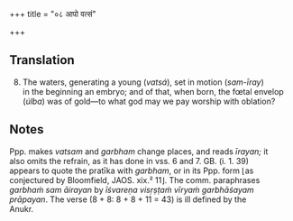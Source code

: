 +++
title = "०८ आपो वत्सं"

+++
## Translation
8. The waters, generating a young (*vatsá*), set in motion (*sam-īray*)  
in the beginning an embryo; and of that, when born, the fœtal envelop  
(*úlba*) was of gold—to what god may we pay worship with oblation?

## Notes
  
  
  
  
  
Ppp. makes *vatsam* and *garbham* change places, and reads *īrayan;* it  
also omits the refrain, as it has done in vss. 6 and 7. GB. (i. 1. 39)  
appears to quote the pratīka with *garbham*, or in its Ppp. form ⌊as  
conjectured by Bloomfield, JAOS. xix.² 11⌋. The comm. paraphrases  
*garbhaṁ sam āirayan* by *īśvareṇa visṛṣṭaṁ vīryaṁ garbhāśayam  
prāpayan*. The verse (8 + 8: 8 + 8 + 11 = 43) is ill defined by the  
Anukr.
